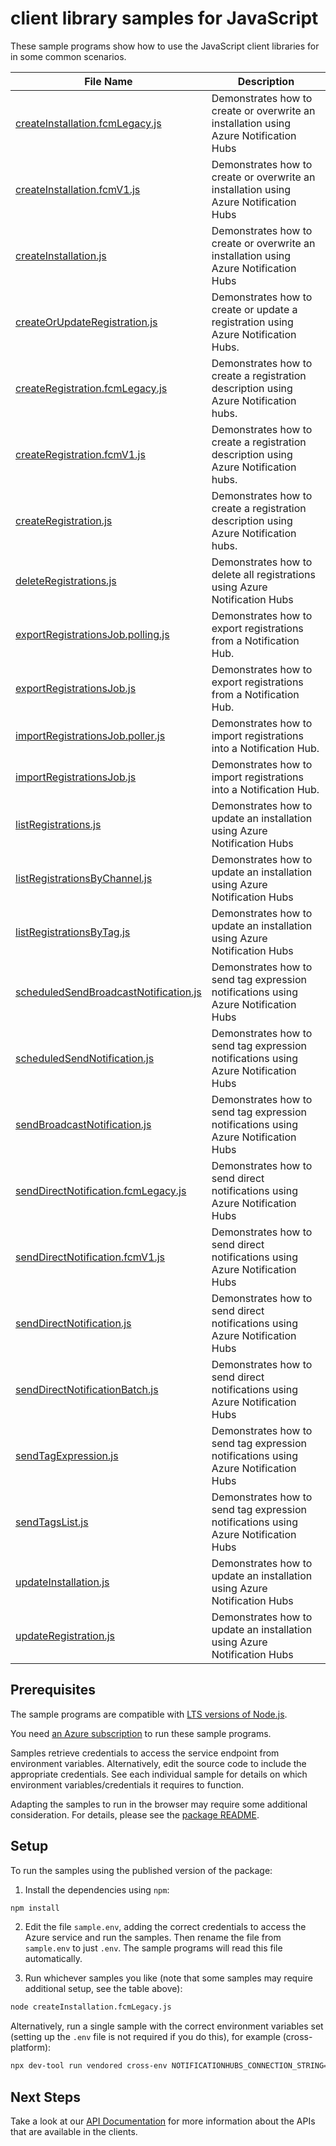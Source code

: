 # client library samples for JavaScript

These sample programs show how to use the JavaScript client libraries for in some common scenarios.

| **File Name**                                                               | **Description**                                                                       |
| --------------------------------------------------------------------------- | ------------------------------------------------------------------------------------- |
| [createInstallation.fcmLegacy.js][createinstallation.fcmlegacy]             | Demonstrates how to create or overwrite an installation using Azure Notification Hubs |
| [createInstallation.fcmV1.js][createinstallation.fcmv1]                     | Demonstrates how to create or overwrite an installation using Azure Notification Hubs |
| [createInstallation.js][createinstallation]                                 | Demonstrates how to create or overwrite an installation using Azure Notification Hubs |
| [createOrUpdateRegistration.js][createorupdateregistration]                 | Demonstrates how to create or update a registration using Azure Notification Hubs.    |
| [createRegistration.fcmLegacy.js][createregistration.fcmlegacy]             | Demonstrates how to create a registration description using Azure Notification hubs.  |
| [createRegistration.fcmV1.js][createregistration.fcmv1]                     | Demonstrates how to create a registration description using Azure Notification hubs.  |
| [createRegistration.js][createregistration]                                 | Demonstrates how to create a registration description using Azure Notification hubs.  |
| [deleteRegistrations.js][deleteregistrations]                               | Demonstrates how to delete all registrations using Azure Notification Hubs            |
| [exportRegistrationsJob.polling.js][exportregistrationsjob.polling]         | Demonstrates how to export registrations from a Notification Hub.                     |
| [exportRegistrationsJob.js][exportregistrationsjob]                         | Demonstrates how to export registrations from a Notification Hub.                     |
| [importRegistrationsJob.poller.js][importregistrationsjob.poller]           | Demonstrates how to import registrations into a Notification Hub.                     |
| [importRegistrationsJob.js][importregistrationsjob]                         | Demonstrates how to import registrations into a Notification Hub.                     |
| [listRegistrations.js][listregistrations]                                   | Demonstrates how to update an installation using Azure Notification Hubs              |
| [listRegistrationsByChannel.js][listregistrationsbychannel]                 | Demonstrates how to update an installation using Azure Notification Hubs              |
| [listRegistrationsByTag.js][listregistrationsbytag]                         | Demonstrates how to update an installation using Azure Notification Hubs              |
| [scheduledSendBroadcastNotification.js][scheduledsendbroadcastnotification] | Demonstrates how to send tag expression notifications using Azure Notification Hubs   |
| [scheduledSendNotification.js][scheduledsendnotification]                   | Demonstrates how to send tag expression notifications using Azure Notification Hubs   |
| [sendBroadcastNotification.js][sendbroadcastnotification]                   | Demonstrates how to send tag expression notifications using Azure Notification Hubs   |
| [sendDirectNotification.fcmLegacy.js][senddirectnotification.fcmlegacy]     | Demonstrates how to send direct notifications using Azure Notification Hubs           |
| [sendDirectNotification.fcmV1.js][senddirectnotification.fcmv1]             | Demonstrates how to send direct notifications using Azure Notification Hubs           |
| [sendDirectNotification.js][senddirectnotification]                         | Demonstrates how to send direct notifications using Azure Notification Hubs           |
| [sendDirectNotificationBatch.js][senddirectnotificationbatch]               | Demonstrates how to send direct notifications using Azure Notification Hubs           |
| [sendTagExpression.js][sendtagexpression]                                   | Demonstrates how to send tag expression notifications using Azure Notification Hubs   |
| [sendTagsList.js][sendtagslist]                                             | Demonstrates how to send tag expression notifications using Azure Notification Hubs   |
| [updateInstallation.js][updateinstallation]                                 | Demonstrates how to update an installation using Azure Notification Hubs              |
| [updateRegistration.js][updateregistration]                                 | Demonstrates how to update an installation using Azure Notification Hubs              |

## Prerequisites

The sample programs are compatible with [LTS versions of Node.js](https://github.com/nodejs/release#release-schedule).

You need [an Azure subscription][freesub] to run these sample programs.

Samples retrieve credentials to access the service endpoint from environment variables. Alternatively, edit the source code to include the appropriate credentials. See each individual sample for details on which environment variables/credentials it requires to function.

Adapting the samples to run in the browser may require some additional consideration. For details, please see the [package README][package].

## Setup

To run the samples using the published version of the package:

1. Install the dependencies using `npm`:

```bash
npm install
```

2. Edit the file `sample.env`, adding the correct credentials to access the Azure service and run the samples. Then rename the file from `sample.env` to just `.env`. The sample programs will read this file automatically.

3. Run whichever samples you like (note that some samples may require additional setup, see the table above):

```bash
node createInstallation.fcmLegacy.js
```

Alternatively, run a single sample with the correct environment variables set (setting up the `.env` file is not required if you do this), for example (cross-platform):

```bash
npx dev-tool run vendored cross-env NOTIFICATIONHUBS_CONNECTION_STRING="<notificationhubs connection string>" NOTIFICATION_HUB_NAME="<notification hub name>" FCM_REGISTRATION_ID="<fcm registration id>" node createInstallation.fcmLegacy.js
```

## Next Steps

Take a look at our [API Documentation][apiref] for more information about the APIs that are available in the clients.

[createinstallation.fcmlegacy]: https://github.com/Azure/azure-sdk-for-js/blob/main/sdk/notificationhubs/notification-hubs/samples/v2/javascript/createInstallation.fcmLegacy.js
[createinstallation.fcmv1]: https://github.com/Azure/azure-sdk-for-js/blob/main/sdk/notificationhubs/notification-hubs/samples/v2/javascript/createInstallation.fcmV1.js
[createinstallation]: https://github.com/Azure/azure-sdk-for-js/blob/main/sdk/notificationhubs/notification-hubs/samples/v2/javascript/createInstallation.js
[createorupdateregistration]: https://github.com/Azure/azure-sdk-for-js/blob/main/sdk/notificationhubs/notification-hubs/samples/v2/javascript/createOrUpdateRegistration.js
[createregistration.fcmlegacy]: https://github.com/Azure/azure-sdk-for-js/blob/main/sdk/notificationhubs/notification-hubs/samples/v2/javascript/createRegistration.fcmLegacy.js
[createregistration.fcmv1]: https://github.com/Azure/azure-sdk-for-js/blob/main/sdk/notificationhubs/notification-hubs/samples/v2/javascript/createRegistration.fcmV1.js
[createregistration]: https://github.com/Azure/azure-sdk-for-js/blob/main/sdk/notificationhubs/notification-hubs/samples/v2/javascript/createRegistration.js
[deleteregistrations]: https://github.com/Azure/azure-sdk-for-js/blob/main/sdk/notificationhubs/notification-hubs/samples/v2/javascript/deleteRegistrations.js
[exportregistrationsjob.polling]: https://github.com/Azure/azure-sdk-for-js/blob/main/sdk/notificationhubs/notification-hubs/samples/v2/javascript/exportRegistrationsJob.polling.js
[exportregistrationsjob]: https://github.com/Azure/azure-sdk-for-js/blob/main/sdk/notificationhubs/notification-hubs/samples/v2/javascript/exportRegistrationsJob.js
[importregistrationsjob.poller]: https://github.com/Azure/azure-sdk-for-js/blob/main/sdk/notificationhubs/notification-hubs/samples/v2/javascript/importRegistrationsJob.poller.js
[importregistrationsjob]: https://github.com/Azure/azure-sdk-for-js/blob/main/sdk/notificationhubs/notification-hubs/samples/v2/javascript/importRegistrationsJob.js
[listregistrations]: https://github.com/Azure/azure-sdk-for-js/blob/main/sdk/notificationhubs/notification-hubs/samples/v2/javascript/listRegistrations.js
[listregistrationsbychannel]: https://github.com/Azure/azure-sdk-for-js/blob/main/sdk/notificationhubs/notification-hubs/samples/v2/javascript/listRegistrationsByChannel.js
[listregistrationsbytag]: https://github.com/Azure/azure-sdk-for-js/blob/main/sdk/notificationhubs/notification-hubs/samples/v2/javascript/listRegistrationsByTag.js
[scheduledsendbroadcastnotification]: https://github.com/Azure/azure-sdk-for-js/blob/main/sdk/notificationhubs/notification-hubs/samples/v2/javascript/scheduledSendBroadcastNotification.js
[scheduledsendnotification]: https://github.com/Azure/azure-sdk-for-js/blob/main/sdk/notificationhubs/notification-hubs/samples/v2/javascript/scheduledSendNotification.js
[sendbroadcastnotification]: https://github.com/Azure/azure-sdk-for-js/blob/main/sdk/notificationhubs/notification-hubs/samples/v2/javascript/sendBroadcastNotification.js
[senddirectnotification.fcmlegacy]: https://github.com/Azure/azure-sdk-for-js/blob/main/sdk/notificationhubs/notification-hubs/samples/v2/javascript/sendDirectNotification.fcmLegacy.js
[senddirectnotification.fcmv1]: https://github.com/Azure/azure-sdk-for-js/blob/main/sdk/notificationhubs/notification-hubs/samples/v2/javascript/sendDirectNotification.fcmV1.js
[senddirectnotification]: https://github.com/Azure/azure-sdk-for-js/blob/main/sdk/notificationhubs/notification-hubs/samples/v2/javascript/sendDirectNotification.js
[senddirectnotificationbatch]: https://github.com/Azure/azure-sdk-for-js/blob/main/sdk/notificationhubs/notification-hubs/samples/v2/javascript/sendDirectNotificationBatch.js
[sendtagexpression]: https://github.com/Azure/azure-sdk-for-js/blob/main/sdk/notificationhubs/notification-hubs/samples/v2/javascript/sendTagExpression.js
[sendtagslist]: https://github.com/Azure/azure-sdk-for-js/blob/main/sdk/notificationhubs/notification-hubs/samples/v2/javascript/sendTagsList.js
[updateinstallation]: https://github.com/Azure/azure-sdk-for-js/blob/main/sdk/notificationhubs/notification-hubs/samples/v2/javascript/updateInstallation.js
[updateregistration]: https://github.com/Azure/azure-sdk-for-js/blob/main/sdk/notificationhubs/notification-hubs/samples/v2/javascript/updateRegistration.js
[apiref]: https://learn.microsoft.com/javascript/api/@azure/notification-hubs?view=azure-node-preview
[freesub]: https://azure.microsoft.com/free/
[package]: https://github.com/Azure/azure-sdk-for-js/tree/main/sdk/notificationhubs/notification-hubs/README.md
